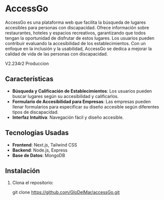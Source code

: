 # AccessGo

AccessGo es una plataforma web que facilita la búsqueda de lugares accesibles para personas con discapacidad. Ofrece información sobre restaurantes, hoteles y espacios recreativos, garantizando que todos tengan la oportunidad de disfrutar de estos lugares. Los usuarios pueden contribuir evaluando la accesibilidad de los establecimientos. Con un enfoque en la inclusión y la usabilidad, AccessGo se dedica a mejorar la calidad de vida de las personas con discapacidad.

V2.234r2 Produccion

## Características


- **Búsqueda y Calificación de Establecimientos**: Los usuarios pueden buscar lugares según su accesibilidad y calificarlos.
- **Formulario de Accesibilidad para Empresas**: Las empresas pueden llenar formularios para especificar su diseño accesible según diferentes tipos de discapacidad.
- **Interfaz Intuitiva**: Navegación fácil y diseño accesible.


## Tecnologías Usadas


- **Frontend**: Next.js, Tailwind CSS
- **Backend**: Node.js, Express
- **Base de Datos**: MongoDB


## Instalación

1. Clona el repositorio:
  
  
   git clone https://github.com/GloDelMar/accessGo.git
